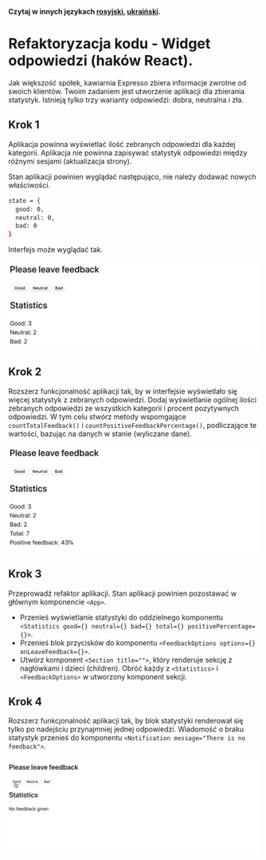 **Czytaj w innych językach [rosyjski](README.md), [ukraiński](README.ua.md).**

# Refaktoryzacja kodu - Widget odpowiedzi (haków React).


Jak większość spółek, kawiarnia Expresso zbiera informacje zwrotne od swoich
klientów. Twoim zadaniem jest utworzenie aplikacji dla zbierania statystyk.
Istnieją tylko trzy warianty odpowiedzi: dobra, neutralna i zła.

## Krok 1

Aplikacja powinna wyświetlać ilość zebranych odpowiedzi dla każdej kategorii.
Aplikacja nie powinna zapisywać statystyk odpowiedzi między różnymi sesjami
(aktualizacja strony).

Stan aplikacji powinien wyglądać następująco, nie należy dodawać nowych
właściwości.

```bash
state = {
  good: 0,
  neutral: 0,
  bad: 0
}
```

Interfejs może wyglądać tak.

![preview](./mockup/step-1.png)

## Krok 2

Rozszerz funkcjonalność aplikacji tak, by w interfejsie wyświetlało się więcej
statystyk z zebranych odpowiedzi. Dodaj wyświetlanie ogólnej ilości zebranych
odpowiedzi ze wszystkich kategorii i procent pozytywnych odpowiedzi. W tym celu
stwórz metody wspomgające `countTotalFeedback()` i
`countPositiveFeedbackPercentage()`, podliczające te wartości, bazując na danych
w stanie (wyliczane dane).

![preview](./mockup/step-2.png)

## Krok 3

Przeprowadź refaktor aplikacji. Stan aplikacji powinien pozostawać w głównym
komponencie `<App>`.

- Przenieś wyświetlanie statystyki do oddzielnego komponentu
  `<Statistics good={} neutral={} bad={} total={} positivePercentage={}>`.
- Przenieś blok przycisków do komponentu
  `<FeedbackOptions options={} onLeaveFeedback={}>`.
- Utwórz komponent `<Section title="">`, który renderuje sekcję z nagłówkami i
  dzieci (children). Obróć każdy z `<Statistics>` i `<FeedbackOptions>` w
  utworzony komponent sekcji.

## Krok 4

Rozszerz funkcjonalność aplikacji tak, by blok statystyki renderował się tylko
po nadejściu przynajmniej jednej odpowiedzi. Wiadomość o braku statystyk
przenieś do komponentu `<Notification message="There is no feedback">`.

![preview](./mockup/preview.gif)
